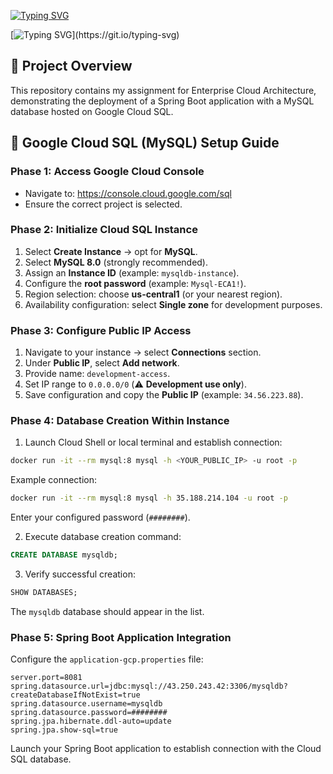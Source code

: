 <a href="https://git.io/typing-svg"><img src="https://readme-typing-svg.herokuapp.com?font=Poppins&weight=500&size=60&pause=1000&center=true&vCenter=true&random=false&width=1200&height=80&lines=Course+Service" alt="Typing SVG" /></a>

[![Typing SVG](https://readme-typing-svg.herokuapp.com?size=32&vCenter=true&width=760&lines=🎓+Cloud+Deployment+with+GCP;)](https://git.io/typing-svg)


## 📌 Project Overview
This repository contains my assignment for Enterprise Cloud Architecture, demonstrating the deployment of a Spring Boot application with a MySQL database hosted on Google Cloud SQL.


## 📒 Google Cloud SQL (MySQL) Setup Guide

### Phase 1: Access Google Cloud Console
* Navigate to: https://console.cloud.google.com/sql
* Ensure the correct project is selected.

### Phase 2: Initialize Cloud SQL Instance
1. Select **Create Instance** → opt for **MySQL**.
2. Select **MySQL 8.0** (strongly recommended).
3. Assign an **Instance ID** (example: `mysqldb-instance`).
4. Configure the **root password** (example: `Mysql-ECA1!`).
5. Region selection: choose **us-central1** (or your nearest region).
6. Availability configuration: select **Single zone** for development purposes.

### Phase 3: Configure Public IP Access
1. Navigate to your instance → select **Connections** section.
2. Under **Public IP**, select **Add network**.
3. Provide name: `development-access`.
4. Set IP range to `0.0.0.0/0` (⚠️ **Development use only**).
5. Save configuration and copy the **Public IP** (example: `34.56.223.88`).

### Phase 4: Database Creation Within Instance
1. Launch Cloud Shell or local terminal and establish connection:

```bash
docker run -it --rm mysql:8 mysql -h <YOUR_PUBLIC_IP> -u root -p
```

Example connection:

```bash
docker run -it --rm mysql:8 mysql -h 35.188.214.104 -u root -p
```

Enter your configured password (`########`).

2. Execute database creation command:

```sql
CREATE DATABASE mysqldb;
```

3. Verify successful creation:

```sql
SHOW DATABASES;
```

The `mysqldb` database should appear in the list.

### Phase 5: Spring Boot Application Integration

Configure the `application-gcp.properties` file:

```properties
server.port=8081
spring.datasource.url=jdbc:mysql://43.250.243.42:3306/mysqldb?createDatabaseIfNotExist=true
spring.datasource.username=mysqldb
spring.datasource.password=########
spring.jpa.hibernate.ddl-auto=update
spring.jpa.show-sql=true
```

Launch your Spring Boot application to establish connection with the Cloud SQL database.





